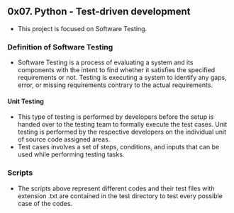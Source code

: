 ## 0x07. Python - Test-driven development

- This project is focused on Software Testing.

### Definition of Software Testing
- Software Testing is a process of evaluating a system and its components with the intent to find whether it satisfies the specified requirements or not. Testing is executing a system to identify any gaps, error, or missing requirements contrary to the actual requirements.

#### Unit Testing
- This type of testing is performed by developers before the setup is handed over to the testing team to formally execute the test cases. Unit testing is performed by the respective developers on the individual unit of source code assigned areas. 
- Test cases involves a set of steps, conditions, and inputs that can be used while performing testing tasks.


### Scripts
- The scripts above represent different codes and their test files with extension .txt are contained in the test directory to test every possible case of the codes.
